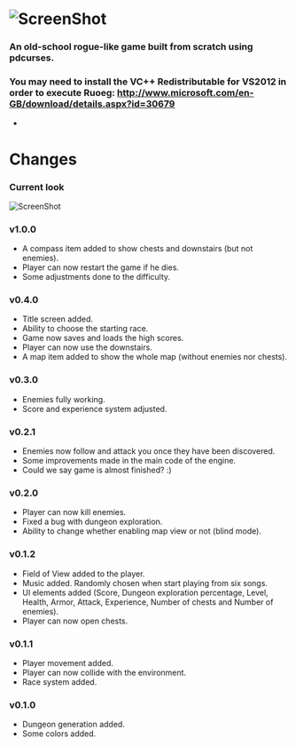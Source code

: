 ![ScreenShot](https://raw.github.com/SantiagoSanchez/Ruoeg/master/screenshots/Ruoeg_banner.jpg)
=====
### An old-school rogue-like game built from scratch using pdcurses.
### You may need to install the VC++ Redistributable for VS2012 in order to execute Ruoeg: http://www.microsoft.com/en-GB/download/details.aspx?id=30679
-
Changes
=======
### Current look
![ScreenShot](https://raw.github.com/SantiagoSanchez/Ruoeg/master/screenshots/Ruoeg_03.05.13.png)

### v1.0.0
- A compass item added to show chests and downstairs (but not enemies).
- Player can now restart the game if he dies.
- Some adjustments done to the difficulty.

### v0.4.0
- Title screen added.
- Ability to choose the starting race.
- Game now saves and loads the high scores.
- Player can now use the downstairs.
- A map item added to show the whole map (without enemies nor chests).

### v0.3.0
- Enemies fully working.
- Score and experience system adjusted.

### v0.2.1
- Enemies now follow and attack you once they have been discovered.
- Some improvements made in the main code of the engine.
- Could we say game is almost finished? :)

### v0.2.0
- Player can now kill enemies.
- Fixed a bug with dungeon exploration.
- Ability to change whether enabling map view or not (blind mode).

### v0.1.2
- Field of View added to the player.
- Music added. Randomly chosen when start playing from six songs.
- UI elements added (Score, Dungeon exploration percentage, Level, Health, Armor, Attack, Experience, Number of chests and Number of enemies).
- Player can now open chests.

### v0.1.1
- Player movement added.
- Player can now collide with the environment.
- Race system added.

### v0.1.0
- Dungeon generation added.
- Some colors added.
